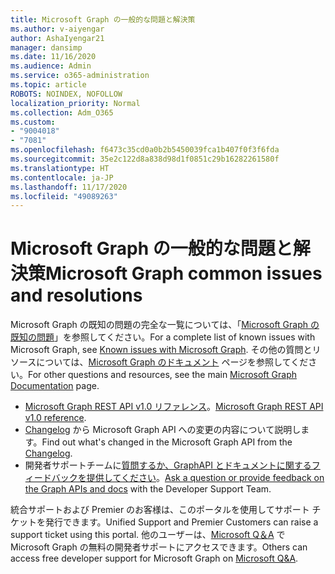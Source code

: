 ```yaml
---
title: Microsoft Graph の一般的な問題と解決策
ms.author: v-aiyengar
author: AshaIyengar21
manager: dansimp
ms.date: 11/16/2020
ms.audience: Admin
ms.service: o365-administration
ms.topic: article
ROBOTS: NOINDEX, NOFOLLOW
localization_priority: Normal
ms.collection: Adm_O365
ms.custom:
- "9004018"
- "7081"
ms.openlocfilehash: f6473c35cd0a0b2b5450039fca1b407f0f3f6fda
ms.sourcegitcommit: 35e2c122d8a838d98d1f0851c29b16282261580f
ms.translationtype: HT
ms.contentlocale: ja-JP
ms.lasthandoff: 11/17/2020
ms.locfileid: "49089263"
---
```

# <a name="microsoft-graph-common-issues-and-resolutions"></a><span data-ttu-id="ef52b-102">Microsoft Graph の一般的な問題と解決策</span><span class="sxs-lookup"><span data-stu-id="ef52b-102">Microsoft Graph common issues and resolutions</span></span>

<span data-ttu-id="ef52b-103">Microsoft Graph の既知の問題の完全な一覧については、「[Microsoft Graph の既知の問題](https://docs.microsoft.com/graph/known-issues)」を参照してください。</span><span class="sxs-lookup"><span data-stu-id="ef52b-103">For a complete list of known issues with Microsoft Graph, see [Known issues with Microsoft Graph](https://docs.microsoft.com/graph/known-issues).</span></span> <span data-ttu-id="ef52b-104">その他の質問とリソースについては、[Microsoft Graph のドキュメント](https://docs.microsoft.com/graph/) ページを参照してください。</span><span class="sxs-lookup"><span data-stu-id="ef52b-104">For other questions and resources, see the main [Microsoft Graph Documentation](https://docs.microsoft.com/graph/) page.</span></span>

- <span data-ttu-id="ef52b-105">[Microsoft Graph REST API v1.0 リファレンス](https://docs.microsoft.com/graph/api/overview?toc=.%2Fref%2Ftoc.json&view=graph-rest-1.0)。</span><span class="sxs-lookup"><span data-stu-id="ef52b-105">[Microsoft Graph REST API v1.0 reference](https://docs.microsoft.com/graph/api/overview?toc=.%2Fref%2Ftoc.json&view=graph-rest-1.0).</span></span>
- <span data-ttu-id="ef52b-106">[Changelog](https://docs.microsoft.com/graph/changelog) から Microsoft Graph API への変更の内容について説明します。</span><span class="sxs-lookup"><span data-stu-id="ef52b-106">Find out what's changed in the Microsoft Graph API from the [Changelog](https://docs.microsoft.com/graph/changelog).</span></span> 
- <span data-ttu-id="ef52b-107">開発者サポートチームに[質問するか、GraphAPI とドキュメントに関するフィードバックを提供してください](https://aka.ms/GraphDeveloperSupport)。</span><span class="sxs-lookup"><span data-stu-id="ef52b-107">[Ask a question or provide feedback on the Graph APIs and docs](https://aka.ms/GraphDeveloperSupport) with the Developer Support Team.</span></span>

<span data-ttu-id="ef52b-108">統合サポートおよび Premier のお客様は、このポータルを使用してサポート チケットを発行できます。</span><span class="sxs-lookup"><span data-stu-id="ef52b-108">Unified Support and Premier Customers can raise a support ticket using this portal.</span></span> <span data-ttu-id="ef52b-109">他のユーザーは、[Microsoft Q＆A](https://aka.ms/AskGraph) で Microsoft Graph の無料の開発者サポートにアクセスできます。</span><span class="sxs-lookup"><span data-stu-id="ef52b-109">Others can access free developer support for Microsoft Graph on [Microsoft Q&A](https://aka.ms/AskGraph).</span></span>
